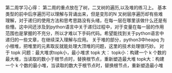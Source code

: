 ﻿第二周学习心得： 
第二周的重点放在了树，二叉树的遍历,以及堆的练习上。
基本类型的前中后序遍历可以理解与背诵出来，但是变形的N 叉树层序遍历却有些难理解，对于递归的使用方法和思考思路没有头绪，在每一层在哪里该做什么还是有些懵。这中间还涉及到python语言中关于递归过程中，对于变量在每一层的作用范围也是掌握的不充分，所以才难以下手码代码。希望能找到关于python语言中递归的一些文章，在继续深入理解与应用。
关于堆的部分，python3中heapq 为小根堆，把堆里的元素取反就能处理大顶堆的问题，这里的技术处理很巧妙。
对于 topk 问题：最大堆求topk小，最小堆求 topk 大：
    topk小：构建一个 k 个数的最大堆，当读取的数小于根节点时，替换根节点，重新塑造最大堆
    topk大：构建一个 k 个数的最小堆，当读取的数大于根节点时，替换根节点，重新塑造最小堆
